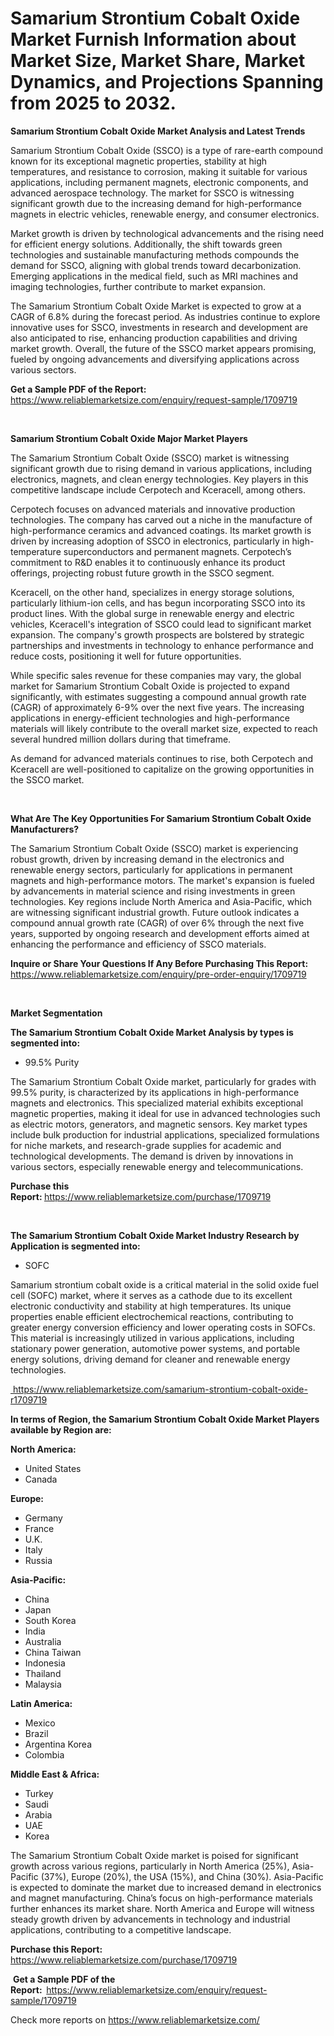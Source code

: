 <p><h1>Samarium Strontium Cobalt Oxide Market Furnish Information about Market Size, Market Share, Market Dynamics, and Projections Spanning from 2025 to 2032.</h1></p><p><strong>Samarium Strontium Cobalt Oxide Market Analysis and Latest Trends</strong></p>
<p><p>Samarium Strontium Cobalt Oxide (SSCO) is a type of rare-earth compound known for its exceptional magnetic properties, stability at high temperatures, and resistance to corrosion, making it suitable for various applications, including permanent magnets, electronic components, and advanced aerospace technology. The market for SSCO is witnessing significant growth due to the increasing demand for high-performance magnets in electric vehicles, renewable energy, and consumer electronics.</p><p>Market growth is driven by technological advancements and the rising need for efficient energy solutions. Additionally, the shift towards green technologies and sustainable manufacturing methods compounds the demand for SSCO, aligning with global trends toward decarbonization. Emerging applications in the medical field, such as MRI machines and imaging technologies, further contribute to market expansion.</p><p>The Samarium Strontium Cobalt Oxide Market is expected to grow at a CAGR of 6.8% during the forecast period. As industries continue to explore innovative uses for SSCO, investments in research and development are also anticipated to rise, enhancing production capabilities and driving market growth. Overall, the future of the SSCO market appears promising, fueled by ongoing advancements and diversifying applications across various sectors.</p></p>
<p><strong>Get a Sample PDF of the Report:&nbsp;</strong> <a href="https://www.reliablemarketsize.com/enquiry/request-sample/1709719?utm_campaign=3217&utm_medium=2&utm_source=Github&utm_content=ia&utm_term=27032025&utm_id=samarium-strontium-cobalt-oxide">https://www.reliablemarketsize.com/enquiry/request-sample/1709719</a></p>
<p>&nbsp;</p>
<p><strong>Samarium Strontium Cobalt Oxide Major Market Players</strong></p>
<p><p>The Samarium Strontium Cobalt Oxide (SSCO) market is witnessing significant growth due to rising demand in various applications, including electronics, magnets, and clean energy technologies. Key players in this competitive landscape include Cerpotech and Kceracell, among others.</p><p>Cerpotech focuses on advanced materials and innovative production technologies. The company has carved out a niche in the manufacture of high-performance ceramics and advanced coatings. Its market growth is driven by increasing adoption of SSCO in electronics, particularly in high-temperature superconductors and permanent magnets. Cerpotech’s commitment to R&D enables it to continuously enhance its product offerings, projecting robust future growth in the SSCO segment.</p><p>Kceracell, on the other hand, specializes in energy storage solutions, particularly lithium-ion cells, and has begun incorporating SSCO into its product lines. With the global surge in renewable energy and electric vehicles, Kceracell's integration of SSCO could lead to significant market expansion. The company's growth prospects are bolstered by strategic partnerships and investments in technology to enhance performance and reduce costs, positioning it well for future opportunities.</p><p>While specific sales revenue for these companies may vary, the global market for Samarium Strontium Cobalt Oxide is projected to expand significantly, with estimates suggesting a compound annual growth rate (CAGR) of approximately 6-9% over the next five years. The increasing applications in energy-efficient technologies and high-performance materials will likely contribute to the overall market size, expected to reach several hundred million dollars during that timeframe.</p><p>As demand for advanced materials continues to rise, both Cerpotech and Kceracell are well-positioned to capitalize on the growing opportunities in the SSCO market.</p></p>
<p>&nbsp;</p>
<p><strong>What Are The Key Opportunities For Samarium Strontium Cobalt Oxide Manufacturers?</strong></p>
<p><p>The Samarium Strontium Cobalt Oxide (SSCO) market is experiencing robust growth, driven by increasing demand in the electronics and renewable energy sectors, particularly for applications in permanent magnets and high-performance motors. The market's expansion is fueled by advancements in material science and rising investments in green technologies. Key regions include North America and Asia-Pacific, which are witnessing significant industrial growth. Future outlook indicates a compound annual growth rate (CAGR) of over 6% through the next five years, supported by ongoing research and development efforts aimed at enhancing the performance and efficiency of SSCO materials.</p></p>
<p><strong>Inquire or Share Your Questions If Any Before Purchasing This Report:</strong> <a href="https://www.reliablemarketsize.com/enquiry/pre-order-enquiry/1709719?utm_campaign=3217&utm_medium=2&utm_source=Github&utm_content=ia&utm_term=27032025&utm_id=samarium-strontium-cobalt-oxide">https://www.reliablemarketsize.com/enquiry/pre-order-enquiry/1709719</a></p>
<p>&nbsp;</p>
<p><strong>Market Segmentation</strong></p>
<p><strong>The Samarium Strontium Cobalt Oxide Market Analysis by types is segmented into:</strong></p>
<p><ul><li>99.5% Purity</li></ul></p>
<p><p>The Samarium Strontium Cobalt Oxide market, particularly for grades with 99.5% purity, is characterized by its applications in high-performance magnets and electronics. This specialized material exhibits exceptional magnetic properties, making it ideal for use in advanced technologies such as electric motors, generators, and magnetic sensors. Key market types include bulk production for industrial applications, specialized formulations for niche markets, and research-grade supplies for academic and technological developments. The demand is driven by innovations in various sectors, especially renewable energy and telecommunications.</p></p>
<p><strong>Purchase this Report:&nbsp;</strong><a href="https://www.reliablemarketsize.com/purchase/1709719?utm_campaign=3217&utm_medium=2&utm_source=Github&utm_content=ia&utm_term=27032025&utm_id=samarium-strontium-cobalt-oxide">https://www.reliablemarketsize.com/purchase/1709719</a></p>
<p>&nbsp;</p>
<p><strong>The Samarium Strontium Cobalt Oxide Market Industry Research by Application is segmented into:</strong></p>
<p><ul><li>SOFC</li></ul></p>
<p><p>Samarium strontium cobalt oxide is a critical material in the solid oxide fuel cell (SOFC) market, where it serves as a cathode due to its excellent electronic conductivity and stability at high temperatures. Its unique properties enable efficient electrochemical reactions, contributing to greater energy conversion efficiency and lower operating costs in SOFCs. This material is increasingly utilized in various applications, including stationary power generation, automotive power systems, and portable energy solutions, driving demand for cleaner and renewable energy technologies.</p></p>
<p><a href="https://www.reliablemarketsize.com/samarium-strontium-cobalt-oxide-r1709719?utm_campaign=3217&utm_medium=2&utm_source=Github&utm_content=ia&utm_term=27032025&utm_id=samarium-strontium-cobalt-oxide">&nbsp;https://www.reliablemarketsize.com/samarium-strontium-cobalt-oxide-r1709719</a></p>
<p><strong>In terms of Region, the Samarium Strontium Cobalt Oxide Market Players available by Region are:</strong></p>
<p>
    <p> <strong> North America: </strong>
        <ul>
            <li>United States</li>
            <li>Canada</li>
        </ul>
        </p> 
    <p> <strong> Europe: </strong>
        <ul>
            <li>Germany</li>
            <li>France</li>
            <li>U.K.</li>
            <li>Italy</li>
            <li>Russia</li>
        </ul>
        </p> 
    <p> <strong> Asia-Pacific: </strong>
        <ul>
            <li>China</li>
            <li>Japan</li>
            <li>South Korea</li>
            <li>India</li>
            <li>Australia</li>
            <li>China Taiwan</li>
            <li>Indonesia</li>
            <li>Thailand</li>
            <li>Malaysia</li>
        </ul>
        </p> 
    <p> <strong> Latin America: </strong>
        <ul>
            <li>Mexico</li>
            <li>Brazil</li>
            <li>Argentina Korea</li>
            <li>Colombia</li>
        </ul>
        </p> 
    <p> <strong> Middle East & Africa: </strong>
        <ul>
            <li>Turkey</li>
            <li>Saudi</li>
            <li>Arabia</li>
            <li>UAE</li>
            <li>Korea</li>
        </ul>
    </p>
    </p>
<p><p>The Samarium Strontium Cobalt Oxide market is poised for significant growth across various regions, particularly in North America (25%), Asia-Pacific (37%), Europe (20%), the USA (15%), and China (30%). Asia-Pacific is expected to dominate the market due to increased demand in electronics and magnet manufacturing. China’s focus on high-performance materials further enhances its market share. North America and Europe will witness steady growth driven by advancements in technology and industrial applications, contributing to a competitive landscape.</p></p>
<p><strong>Purchase this Report: </strong><a href="https://www.reliablemarketsize.com/purchase/1709719?utm_campaign=3217&utm_medium=2&utm_source=Github&utm_content=ia&utm_term=27032025&utm_id=samarium-strontium-cobalt-oxide">https://www.reliablemarketsize.com/purchase/1709719</a></p>
<p>&nbsp;<strong>Get a Sample PDF of the Report:&nbsp;&nbsp;</strong><a href="https://www.reliablemarketsize.com/enquiry/request-sample/1709719?utm_campaign=3217&utm_medium=2&utm_source=Github&utm_content=ia&utm_term=27032025&utm_id=samarium-strontium-cobalt-oxide">https://www.reliablemarketsize.com/enquiry/request-sample/1709719</a></p>
<p><strong></strong></p>
<p>Check more reports on <a href="https://www.reliablemarketsize.com/?utm_campaign=3217&utm_medium=2&utm_source=Github&utm_content=ia&utm_term=27032025&utm_id=samarium-strontium-cobalt-oxide">https://www.reliablemarketsize.com/</a></p>